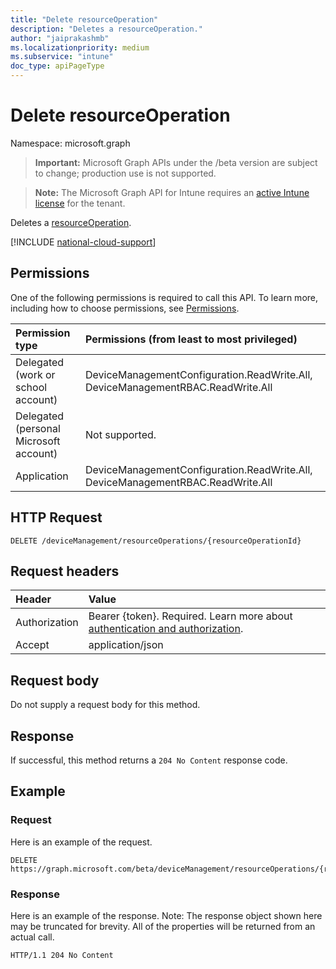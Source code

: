 ```yaml
---
title: "Delete resourceOperation"
description: "Deletes a resourceOperation."
author: "jaiprakashmb"
ms.localizationpriority: medium
ms.subservice: "intune"
doc_type: apiPageType
---
```


# Delete resourceOperation

Namespace: microsoft.graph

> **Important:** Microsoft Graph APIs under the /beta version are subject to change; production use is not supported.

> **Note:** The Microsoft Graph API for Intune requires an [active Intune license](https://go.microsoft.com/fwlink/?linkid=839381) for the tenant.

Deletes a [resourceOperation](../resources/intune-rbac-resourceoperation.md).

[!INCLUDE [national-cloud-support](../../includes/all-clouds.md)]

## Permissions
One of the following permissions is required to call this API. To learn more, including how to choose permissions, see [Permissions](/graph/permissions-reference).

|Permission type|Permissions (from least to most privileged)|
|:---|:---|
|Delegated (work or school account)|DeviceManagementConfiguration.ReadWrite.All, DeviceManagementRBAC.ReadWrite.All|
|Delegated (personal Microsoft account)|Not supported.|
|Application|DeviceManagementConfiguration.ReadWrite.All, DeviceManagementRBAC.ReadWrite.All|

## HTTP Request
<!-- {
  "blockType": "ignored"
}
-->
``` http
DELETE /deviceManagement/resourceOperations/{resourceOperationId}
```

## Request headers
|Header|Value|
|:---|:---|
|Authorization|Bearer {token}. Required. Learn more about [authentication and authorization](/graph/auth/auth-concepts).|
|Accept|application/json|

## Request body
Do not supply a request body for this method.

## Response
If successful, this method returns a `204 No Content` response code.

## Example

### Request
Here is an example of the request.
``` http
DELETE https://graph.microsoft.com/beta/deviceManagement/resourceOperations/{resourceOperationId}
```

### Response
Here is an example of the response. Note: The response object shown here may be truncated for brevity. All of the properties will be returned from an actual call.
``` http
HTTP/1.1 204 No Content
```
